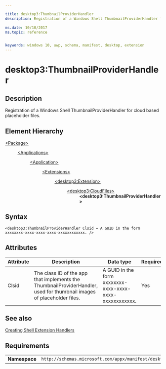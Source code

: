 ```yaml
---

title: desktop3:ThumbnailProviderHandler
description: Registration of a Windows Shell ThumbnailProviderHandler for cloud based placeholder files. 

ms.date: 10/10/2017
ms.topic: reference


keywords: windows 10, uwp, schema, manifest, desktop, extension 
---
```


# desktop3:ThumbnailProviderHandler

## Description
Registration of a Windows Shell ThumbnailProviderHandler for cloud based placeholder files. 

## Element Hierarchy
<dl>
<dt><a href="element-package.md">&lt;Package&gt;</a></dt>
<dd>
<dl>
<dt><a href="element-applications.md">&lt;Applications&gt;</a></dt>
<dd>
<dl>
<dt><a href="element-application.md">&lt;Application&gt;</a></dt>
<dd>
<dl>
<dt><a href="element-1-extensions.md">&lt;Extensions&gt;</a></dt>
<dd>
<dl>
<dt><a href="element-desktop3-extension.md">&lt;desktop3:Extension&gt;</a></dt>
<dd>
<dl>
<dt><a href="element-desktop3-cloudfiles.md">&lt;desktop3:CloudFiles&gt;</a></dt>
<dd><b>&lt;desktop3:ThumbnailProviderHandler&gt;</b></dd>
</dl>
</dd>
</dl>
</dd>
</dl>
</dd>
</dl>
</dd>
</dl>
</dd>
</dl>


## Syntax
```syntax
<desktop3:ThumbnailProviderHandler Clsid = A GUID in the form xxxxxxxx-xxxx-xxxx-xxxx-xxxxxxxxxxxx. />
```

## Attributes
| Attribute | Description | Data type | Required |
|-----------|-------------|-----------|----------|
| Clsid | The class ID of the app that implements the ThumbnailProviderHandler, used for thumbnail images of placeholder files. | A GUID in the form xxxxxxxx-xxxx-xxxx-xxxx-xxxxxxxxxxxx. | Yes |

## See also
[Creating Shell Extension Handlers](/windows/win32/shell/handlers)

## Requirements

|               |                                                             |
|---------------|-------------------------------------------------------------|
| **Namespace** | `http://schemas.microsoft.com/appx/manifest/desktop/windows10/3` |